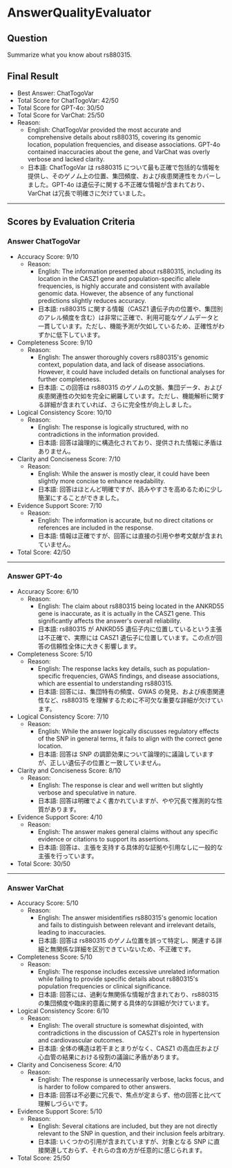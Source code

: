 # AnswerQualityEvaluator

## Question

Summarize what you know about rs880315.

## Final Result

- Best Answer: ChatTogoVar
- Total Score for ChatTogoVar: 42/50
- Total Score for GPT-4o: 30/50
- Total Score for VarChat: 25/50
- Reason:
  - English: ChatTogoVar provided the most accurate and comprehensive details about rs880315, covering its genomic location, population frequencies, and disease associations. GPT-4o contained inaccuracies about the gene, and VarChat was overly verbose and lacked clarity.
  - 日本語: ChatTogoVar は rs880315 について最も正確で包括的な情報を提供し、そのゲノム上の位置、集団頻度、および疾患関連性をカバーしました。GPT-4o は遺伝子に関する不正確な情報が含まれており、VarChat は冗長で明確さに欠けていました。

---

## Scores by Evaluation Criteria

### Answer ChatTogoVar
- Accuracy Score: 9/10
  - Reason: 
    - English: The information presented about rs880315, including its location in the CASZ1 gene and population-specific allele frequencies, is highly accurate and consistent with available genomic data. However, the absence of any functional predictions slightly reduces accuracy.
    - 日本語: rs880315 に関する情報（CASZ1 遺伝子内の位置や、集団別のアレル頻度を含む）は非常に正確で、利用可能なゲノムデータと一貫しています。ただし、機能予測が欠如しているため、正確性がわずかに低下しています。
- Completeness Score: 9/10
  - Reason: 
    - English: The answer thoroughly covers rs880315's genomic context, population data, and lack of disease associations. However, it could have included details on functional analyses for further completeness.
    - 日本語: この回答は rs880315 のゲノムの文脈、集団データ、および疾患関連性の欠如を完全に網羅しています。ただし、機能解析に関する詳細が含まれていれば、さらに完全性が向上しました。
- Logical Consistency Score: 10/10
  - Reason: 
    - English: The response is logically structured, with no contradictions in the information provided.
    - 日本語: 回答は論理的に構造化されており、提供された情報に矛盾はありません。
- Clarity and Conciseness Score: 7/10
  - Reason: 
    - English: While the answer is mostly clear, it could have been slightly more concise to enhance readability.
    - 日本語: 回答はほとんど明確ですが、読みやすさを高めるために少し簡潔にすることができました。
- Evidence Support Score: 7/10
  - Reason: 
    - English: The information is accurate, but no direct citations or references are included in the response.
    - 日本語: 情報は正確ですが、回答には直接の引用や参考文献が含まれていません。
- Total Score: 42/50

---

### Answer GPT-4o
- Accuracy Score: 6/10
  - Reason: 
    - English: The claim about rs880315 being located in the ANKRD55 gene is inaccurate, as it is actually in the CASZ1 gene. This significantly affects the answer's overall reliability.
    - 日本語: rs880315 が ANKRD55 遺伝子内に位置しているという主張は不正確で、実際には CASZ1 遺伝子に位置しています。この点が回答の信頼性全体に大きく影響します。
- Completeness Score: 5/10
  - Reason: 
    - English: The response lacks key details, such as population-specific frequencies, GWAS findings, and disease associations, which are essential to understanding rs880315.
    - 日本語: 回答には、集団特有の頻度、GWAS の発見、および疾患関連性など、rs880315 を理解するために不可欠な重要な詳細が欠けています。
- Logical Consistency Score: 7/10
  - Reason: 
    - English: While the answer logically discusses regulatory effects of the SNP in general terms, it fails to align with the correct gene location.
    - 日本語: 回答は SNP の調節効果について論理的に議論していますが、正しい遺伝子の位置と一致していません。
- Clarity and Conciseness Score: 8/10
  - Reason: 
    - English: The response is clear and well written but slightly verbose and speculative in nature.
    - 日本語: 回答は明確でよく書かれていますが、やや冗長で推測的な性質があります。
- Evidence Support Score: 4/10
  - Reason: 
    - English: The answer makes general claims without any specific evidence or citations to support its assertions.
    - 日本語: 回答は、主張を支持する具体的な証拠や引用なしに一般的な主張を行っています。
- Total Score: 30/50

---

### Answer VarChat
- Accuracy Score: 5/10
  - Reason: 
    - English: The answer misidentifies rs880315's genomic location and fails to distinguish between relevant and irrelevant details, leading to inaccuracies.
    - 日本語: 回答は rs880315 のゲノム位置を誤って特定し、関連する詳細と無関係な詳細を区別できていないため、不正確です。
- Completeness Score: 5/10
  - Reason: 
    - English: The response includes excessive unrelated information while failing to provide specific details about rs880315's population frequencies or clinical significance.
    - 日本語: 回答には、過剰な無関係な情報が含まれており、rs880315 の集団頻度や臨床的意義に関する具体的な詳細が欠けています。
- Logical Consistency Score: 6/10
  - Reason: 
    - English: The overall structure is somewhat disjointed, with contradictions in the discussion of CASZ1's role in hypertension and cardiovascular outcomes.
    - 日本語: 全体の構造は若干まとまりがなく、CASZ1 の高血圧および心血管の結果における役割の議論に矛盾があります。
- Clarity and Conciseness Score: 4/10
  - Reason: 
    - English: The response is unnecessarily verbose, lacks focus, and is harder to follow compared to other answers.
    - 日本語: 回答は不必要に冗長で、焦点が定まらず、他の回答と比べて理解しづらいです。
- Evidence Support Score: 5/10
  - Reason: 
    - English: Several citations are included, but they are not directly relevant to the SNP in question, and their inclusion feels arbitrary.
    - 日本語: いくつかの引用が含まれていますが、対象となる SNP に直接関連しておらず、それらの含め方が任意的に感じられます。
- Total Score: 25/50